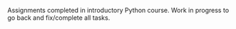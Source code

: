 Assignments completed in introductory Python course. Work in progress to go back and fix/complete all tasks.
